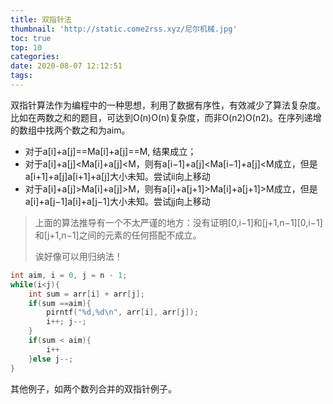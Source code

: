 ```yaml
---
title: 双指针法
thumbnail: 'http://static.come2rss.xyz/尼尔机械.jpg'
toc: true
top: 10
categories:
date: 2020-08-07 12:12:51
tags:
---
```


双指针算法作为编程中的一种思想，利用了数据有序性，有效减少了算法复杂度。比如在两数之和的题目，可达到O(n)O(n)复杂度，而非O(n2)O(n2)。在序列递增的数组中找两个数之和为aim。



- 对于a[i]+a[j]==Ma[i]+a[j]==M, 结果成立；
- 对于a[i]+a[j]<Ma[i]+a[j]<M，则有a[i−1]+a[j]<Ma[i−1]+a[j]<M成立，但是a[i+1]+a[j]a[i+1]+a[j]大小未知。尝试ii向上移动
- 对于a[i]+a[j]>Ma[i]+a[j]>M，则有a[i]+a[j+1]>Ma[i]+a[j+1]>M成立，但是a[i]+a[j−1]a[i]+a[j−1]大小未知。尝试jj向上移动

> 上面的算法推导有一个不太严谨的地方：没有证明[0,i−1]和[j+1,n−1][0,i−1]和[j+1,n−1]之间的元素的任何搭配不成立。
>
>  诶好像可以用归纳法！

```c++
int aim, i = 0, j = n - 1;
while(i<j){
	int sum = arr[i] + arr[j];
	if(sum ==aim){
		pirntf("%d,%d\n", arr[i], arr[j]);
		i++; j--;
	}
	if(sum < aim){
		i++
	}else j--; 
}
```

其他例子，如两个数列合并的双指针例子。